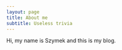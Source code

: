 ```yaml
---
layout: page
title: About me
subtitle: Useless trivia
---
```


Hi, my name is Szymek and this is my blog.
